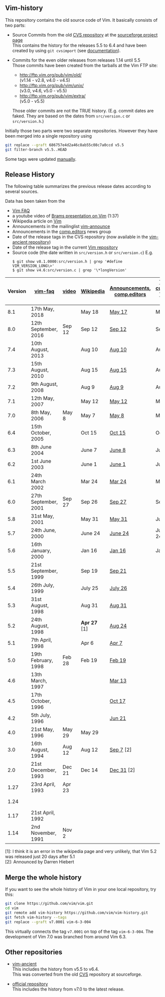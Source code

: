Vim-history
-----------

This repository contains the old source code of Vim. It basically consists of two parts:

* Source Commits from the old [CVS repository][1] at the [sourceforge project page][2]  
  This contains the history for the releases 5.5 to 6.4 and have been created by using `git cvsimport` (see [documentation][3]).

* Commits for the even older releases from releases 1.14 until 5.5  
  Those commits have been created from the tarballs at the Vim FTP site:

  * <http://ftp.vim.org/pub/vim/old/>  
    (v1.14 - v2.8, v4.0 - v4.5)
  * <http://ftp.vim.org/pub/vim/unix/>  
    (v3.0, v4.6, v5.0 - v5.5)
  * <http://ftp.vim.org/pub/vim/extra/>  
    (v5.0 - v5.5)

  Those older commits are not the TRUE history.
  (E.g. commit dates are faked. They are based on the dates from `src/version.c` or `src/version.h`.)

Initially those two parts were two separate repositories. However they have been merged into a single repository using
```bash
git replace --graft 686757e4d2a46c8ab55c08c7a0ccd v5.5
git filter-branch v5.5..HEAD
```

Some tags were updated [manually][11].


Release History
---------------

The following table summarizes the previous release dates according to several sources.

Data has been taken from the

 * [Vim FAQ][4]
 * a youtube video of [Brams presentation on Vim][5] (1:37)
 * Wikipedia article on [Vim][6]
 * Announcements in the mailinglist [vim-announce][9]
 * Announcements in the [comp.editors][12] news group
 * Date of the release tags in the CVS repository (now available in the [vim-ancient repository][7])
 * Date of the release tag in the current [Vim repository][8]
 * Source code (the date written in `src/version.h` or `src/version.c`)  E.g.
   ```
   $ git show v8.1.0000:src/version.h | grep '#define VIM_VERSION_LONG\>'
   $ git show v4.6:src/version.c | grep '\*longVersion'
   ```

Version | [vim-faq][10] | [video][5] | [Wikipedia][6] | [Announcements][9],<br/>[comp.editors][12] | [Tags current][8],<br/>[Tags old][7] | Source code
|----|----------------------|--------|------------------|--------------------|---------|-------------
8.1  | 17th May, 2018       |        | May 18           | [May 17][38]       | May 17  | [May 17][39]
8.0  | 12th September, 2016 | Sep 12 | Sep 12           | [Sep 12][37]       | Sep 12  | [Sep 12][40]
7.4  | 10th August, 2013    |        | Aug 10           | [Aug 10][36]       | Aug 10  | [Aug 10][41]
7.3  | 15th August, 2010    |        | Aug 15           | [Aug 15][35]       | Aug 15  | [Aug 15][42]
7.2  | 9th August, 2008     |        | Aug 9            | [Aug 9][34]        | Aug 9   | [Aug 9][43]
7.1  | 12th May, 2007       |        | May 12           | [May 12][33]       | May 12  | [May 12][44]
7.0  | 8th May, 2006        | May 8  | May 7            | [May 8][32]        | May 7   | [May 7][45]
6.4  | 15th October, 2005   |        | Oct 15           | [Oct 15][31]       | Oct 15  | [Oct 15][46]
6.3  | 8th June 2004        |        | June 7           | [June 8][30]       | June 8  | [June 7][47]
6.2  | 1st June 2003        |        | June 1           | [June 1][29]       | June 2  | [Jun 1][48]
6.1  | 24th March 2002      |        | Mar 24           | [Mar 24][28]       | Mar 25  | [Mar 24][49]
6.0  | 27th September, 2001 | Sep 27 | Sep 26           | [Sep 27][27]       | Sep 27  | [Sep 26][50]
5.8  | 31st May, 2001       |        | May 31           | [May 31][26]       | June 5  | [May 31][51]
5.7  | 24th June, 2000      |        | June 24          | [June 24][25]      | June 24 | [Jun 24][52]
5.6  | 16th January, 2000   |        | Jan 16           | [Jan 16][24]       | Jan 17  | [Jan 16][53]
5.5  | 21st September, 1999 |        | Sep 19           | [Sep 21][23]       |         | [Sep 19][54]
5.4  | 26th July, 1999      |        | July 25          | [July 26][22]      |         | [Jul 25][55]
5.3  | 31st August, 1998    |        | Aug 31           | [Aug 31][21]       |         | [Aug 30][56]
5.2  | 24th August, 1998    |        | **Apr 27** \[1\] | [Aug 24][20]       |         | [Aug 23][57]
5.1  | 7th April, 1998      |        | Apr 6            | [Apr 7][19]        |         | [Apr 7][58]
5.0  | 19th February, 1998  | Feb 28 | Feb 19           | [Feb 19][18]       |         | [Feb 19][59]
4.6  | 13th March, 1997     |        |                  | [Mar 13][17]       |         | [Mar 13][60]
4.5  | 17th October, 1996   |        |                  | [Oct 17][13]       |         | [Oct 12][61]
4.2  | 5th July, 1996       |        |                  | [Jun 21][14]       |         | [June 17][62]
4.0  | 21st May, 1996       | May 29 | May 29           |                    |         | [May 29][63]
3.0  | 16th August, 1994    | Aug 12 | Aug 12           | [Sep 7][15] \[2\]  |         | [Aug 12][64]
2.0  | 21st December, 1993  | Dec 21 | Dec 14           | [Dec 31][16] \[2\] |         | [Dec 14][65]
1.27 | 23rd April, 1993     | Apr 23 |                  |                    |         | [April 6][66]
1.24 |                      |        |                  |                    |         | [5 Jan 1993][67]
1.17 | 21st April, 1992     |        |                  |                    |         | 
1.14 | 2nd November, 1991   | Nov 2  |                  |                    |         | 

\[1\]: I think it is an error in the wikipedia page and very unlikely, that Vim 5.2 was released just 20 days after 5.1  
\[2\]: Announced by Darren Hiebert


Merge the whole history
-----------------------

If you want to see the whole history of Vim in your one local repository, try this:

```bash
git clone https://github.com/vim/vim.git
cd vim
git remote add vim-history https://github.com/vim/vim-history.git
git fetch vim-history --tags
git replace --graft v7.0001 vim-6-3-004
```

This virtually connects the tag `v7.0001` on top of the tag `vim-6-3-004`. The development of Vim 7.0 was branched from around Vim 6.3.


Other repositories
------------------

* [vim-ancient][7]  
  This includes the history from v5.5 to v6.4.  
  This was converted from the old [CVS][1] repository at sourceforge.

* [official repository][8]  
  This includes the history from v7.0 to the latest release.

[1]: https://sourceforge.net/p/vim/cvs/
[2]: https://sourceforge.net/p/vim/
[3]: https://sourceforge.net/p/forge/documentation/CVS/
[4]: https://github.com/chrisbra/vim_faq
[5]: https://www.youtube.com/watch?v=ayc_qpB-93o
[6]: https://en.wikipedia.org/wiki/Vim_(text_editor)#History
[7]: https://bitbucket.org/vim-mirror/vim-ancient
[8]: https://github.com/vim/vim
[9]: https://groups.yahoo.com/neo/groups/vimannounce/info
[10]: http://vimhelp.appspot.com/vim_faq.txt.html#faq-3.1
[11]: https://github.com/chrisbra/vim_faq/issues/8#issuecomment-419605586
[12]: https://groups.google.com/forum/#!forum/comp.editors
[13]: https://groups.google.com/d/msg/comp.editors/myQlVk5RvEQ/5yk_g2GM9EEJ
[14]: https://groups.google.com/d/msg/comp.editors/GjdHci-xBSw/Iq3kSrDJ36QJ
[15]: https://groups.google.com/d/msg/comp.editors/iSbQgMlWweU/bbPMSBcCkUsJ
[16]: https://groups.google.com/d/msg/comp.editors/9snlhebqQiA/KOi0VsDXUzYJ
[17]: https://groups.yahoo.com/neo/groups/vimannounce/conversations/messages/10
[18]: https://groups.yahoo.com/neo/groups/vimannounce/conversations/messages/26
[19]: https://groups.yahoo.com/neo/groups/vimannounce/conversations/messages/30
[20]: https://groups.yahoo.com/neo/groups/vimannounce/conversations/messages/34
[21]: https://groups.yahoo.com/neo/groups/vimannounce/conversations/messages/35
[22]: https://groups.yahoo.com/neo/groups/vimannounce/conversations/messages/49
[23]: https://groups.yahoo.com/neo/groups/vimannounce/conversations/messages/53
[24]: https://groups.yahoo.com/neo/groups/vimannounce/conversations/messages/59
[25]: https://groups.yahoo.com/neo/groups/vimannounce/conversations/messages/69
[26]: https://groups.yahoo.com/neo/groups/vimannounce/conversations/messages/78
[27]: https://groups.yahoo.com/neo/groups/vimannounce/conversations/messages/88
[28]: https://groups.yahoo.com/neo/groups/vimannounce/conversations/messages/97
[29]: https://groups.yahoo.com/neo/groups/vimannounce/conversations/messages/115
[30]: https://groups.yahoo.com/neo/groups/vimannounce/conversations/messages/130
[31]: https://groups.yahoo.com/neo/groups/vimannounce/conversations/messages/144
[32]: https://groups.yahoo.com/neo/groups/vimannounce/conversations/messages/161
[33]: https://groups.yahoo.com/neo/groups/vimannounce/conversations/messages/178
[34]: https://groups.yahoo.com/neo/groups/vimannounce/conversations/messages/190
[35]: https://groups.yahoo.com/neo/groups/vimannounce/conversations/messages/204
[36]: https://groups.yahoo.com/neo/groups/vimannounce/conversations/messages/221
[37]: https://groups.yahoo.com/neo/groups/vimannounce/conversations/messages/242
[38]: https://groups.yahoo.com/neo/groups/vimannounce/conversations/messages/257
[39]: https://github.com/vim/vim/blob/v8.1.0000/src/version.h#L39
[40]: https://github.com/vim/vim/blob/v8.0.0000/src/version.h#L39
[41]: https://github.com/vim/vim/blob/v7.4/src/version.h#L39
[42]: https://github.com/vim/vim/blob/v7.3/src/version.h#L39
[43]: https://github.com/vim/vim/blob/v7.2/src/version.h#L39
[44]: https://github.com/vim/vim/blob/v7.1/src/version.h#L39
[45]: https://github.com/vim/vim/blob/v7.0/src/version.h#L39
[46]: https://github.com/vim/vim-history/blob/vim-6-4/src/version.h#L39
[47]: https://github.com/vim/vim-history/blob/vim-6-3/src/version.h#L39
[48]: https://github.com/vim/vim-history/blob/vim-6-2/src/version.h#L39
[49]: https://github.com/vim/vim-history/blob/vim-6-1/src/version.h#L39
[50]: https://github.com/vim/vim-history/blob/vim-6-0/src/version.h#L39
[51]: https://github.com/vim/vim-history/blob/vim-5-8-000/src/version.h#L37
[52]: https://github.com/vim/vim-history/blob/vim-5-7/src/version.h#L37
[53]: https://github.com/vim/vim-history/blob/vim-5-6/src/version.h#L34
[54]: https://github.com/vim/vim-history/blob/v5.5/src/version.h#L34
[55]: https://github.com/vim/vim-history/blob/v5.4/src/version.h#L34
[56]: https://github.com/vim/vim-history/blob/v5.3/src/version.h#L31
[57]: https://github.com/vim/vim-history/blob/v5.2/src/version.h#L31
[58]: https://github.com/vim/vim-history/blob/v5.1/src/version.h#L31
[59]: https://github.com/vim/vim-history/blob/v5.0/src/version.h#L31
[60]: https://github.com/vim/vim-history/blob/v4.6/src/version.c#L527
[61]: https://github.com/vim/vim-history/blob/v4.5/src/version.c#L342
[62]: https://github.com/vim/vim-history/blob/v4.2/src/version.c#L140
[63]: https://github.com/vim/vim-history/blob/v4.0/src/version.c#L28
[64]: https://github.com/vim/vim-history/blob/v3.0/src/version.c#L277
[65]: https://github.com/vim/vim-history/blob/v2.0/src/version.c#L277
[66]: https://github.com/vim/vim-history/blob/v1.27/src/version.c#L253
[67]: https://github.com/vim/vim-history/blob/v1.24/src/version.c#L200
